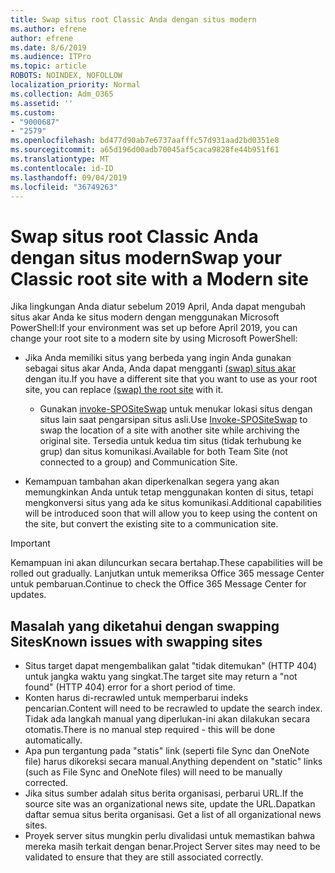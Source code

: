 ```yaml
---
title: Swap situs root Classic Anda dengan situs modern
ms.author: efrene
author: efrene
ms.date: 8/6/2019
ms.audience: ITPro
ms.topic: article
ROBOTS: NOINDEX, NOFOLLOW
localization_priority: Normal
ms.collection: Adm_O365
ms.assetid: ''
ms.custom:
- "9000687"
- "2579"
ms.openlocfilehash: bd477d90ab7e6737aafffc57d931aad2bd0351e8
ms.sourcegitcommit: a65d196d00adb70045af5caca9828fe44b951f61
ms.translationtype: MT
ms.contentlocale: id-ID
ms.lasthandoff: 09/04/2019
ms.locfileid: "36749263"
---
```

# <a name="swap-your-classic-root-site-with-a-modern-site"></a><span data-ttu-id="27e86-102">Swap situs root Classic Anda dengan situs modern</span><span class="sxs-lookup"><span data-stu-id="27e86-102">Swap your Classic root site with a Modern site</span></span>

<span data-ttu-id="27e86-103">Jika lingkungan Anda diatur sebelum 2019 April, Anda dapat mengubah situs akar Anda ke situs modern dengan menggunakan Microsoft PowerShell:</span><span class="sxs-lookup"><span data-stu-id="27e86-103">If your environment was set up before April 2019, you can change your root site to a modern site by using Microsoft PowerShell:</span></span>

- <span data-ttu-id="27e86-104">Jika Anda memiliki situs yang berbeda yang ingin Anda gunakan sebagai situs akar Anda, Anda dapat mengganti [(swap) situs akar](https://docs.microsoft.com/sharepoint/modern-root-site) dengan itu.</span><span class="sxs-lookup"><span data-stu-id="27e86-104">If you have a different site that you want to use as your root site, you can replace [(swap) the root site](https://docs.microsoft.com/sharepoint/modern-root-site) with it.</span></span> 
    - <span data-ttu-id="27e86-105">Gunakan [invoke-SPOSiteSwap](https://docs.microsoft.com/powershell/module/sharepoint-online/invoke-spositeswap?view=sharepoint-ps) untuk menukar lokasi situs dengan situs lain saat pengarsipan situs asli.</span><span class="sxs-lookup"><span data-stu-id="27e86-105">Use [Invoke-SPOSiteSwap](https://docs.microsoft.com/powershell/module/sharepoint-online/invoke-spositeswap?view=sharepoint-ps) to swap the location of a site with another site while archiving the original site.</span></span> <span data-ttu-id="27e86-106">Tersedia untuk kedua tim situs (tidak terhubung ke grup) dan situs komunikasi.</span><span class="sxs-lookup"><span data-stu-id="27e86-106">Available for both Team Site (not connected to a group) and Communication Site.</span></span> 

- <span data-ttu-id="27e86-107">Kemampuan tambahan akan diperkenalkan segera yang akan memungkinkan Anda untuk tetap menggunakan konten di situs, tetapi mengkonversi situs yang ada ke situs komunikasi.</span><span class="sxs-lookup"><span data-stu-id="27e86-107">Additional capabilities will be introduced soon that will allow you to keep using the content on the site, but convert the existing site to a communication site.</span></span> 
>[!Important]
><span data-ttu-id="27e86-108">Kemampuan ini akan diluncurkan secara bertahap.</span><span class="sxs-lookup"><span data-stu-id="27e86-108">These capabilities will be rolled out gradually.</span></span> <span data-ttu-id="27e86-109">Lanjutkan untuk memeriksa Office 365 message Center untuk pembaruan.</span><span class="sxs-lookup"><span data-stu-id="27e86-109">Continue to check the Office 365 Message Center for updates.</span></span> 

## <a name="known-issues-with-swapping-sites"></a><span data-ttu-id="27e86-110">Masalah yang diketahui dengan swapping Sites</span><span class="sxs-lookup"><span data-stu-id="27e86-110">Known issues with swapping sites</span></span>

- <span data-ttu-id="27e86-111">Situs target dapat mengembalikan galat "tidak ditemukan" (HTTP 404) untuk jangka waktu yang singkat.</span><span class="sxs-lookup"><span data-stu-id="27e86-111">The target site may return a "not found" (HTTP 404) error for a short period of time.</span></span>
- <span data-ttu-id="27e86-112">Konten harus di-recrawled untuk memperbarui indeks pencarian.</span><span class="sxs-lookup"><span data-stu-id="27e86-112">Content will need to be recrawled to update the search index.</span></span> <span data-ttu-id="27e86-113">Tidak ada langkah manual yang diperlukan-ini akan dilakukan secara otomatis.</span><span class="sxs-lookup"><span data-stu-id="27e86-113">There is no manual step required - this will be done automatically.</span></span>
- <span data-ttu-id="27e86-114">Apa pun tergantung pada "statis" link (seperti file Sync dan OneNote file) harus dikoreksi secara manual.</span><span class="sxs-lookup"><span data-stu-id="27e86-114">Anything dependent on "static" links (such as File Sync and OneNote files) will need to be manually corrected.</span></span>
- <span data-ttu-id="27e86-115">Jika situs sumber adalah situs berita organisasi, perbarui URL.</span><span class="sxs-lookup"><span data-stu-id="27e86-115">If the source site was an organizational news site, update the URL.</span></span><span data-ttu-id="27e86-116">Dapatkan daftar semua situs berita organisasi.</span><span class="sxs-lookup"><span data-stu-id="27e86-116"> Get a list of all organizational news sites.</span></span>
- <span data-ttu-id="27e86-117">Proyek server situs mungkin perlu divalidasi untuk memastikan bahwa mereka masih terkait dengan benar.</span><span class="sxs-lookup"><span data-stu-id="27e86-117">Project Server sites may need to be validated to ensure that they are still associated correctly.</span></span>





